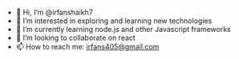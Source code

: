 - 👋 Hi, I’m @irfanshaikh7
- 👀 I’m interested in exploring and learning new technologies
- 🌱 I’m currently learning node.js and other Javascript frameworks
- 💞️ I’m looking to collaborate on react 
- 📫 How to reach me: irfans405@gmail.com

<!---
irfanshaikh7/irfanshaikh7 is a ✨ special ✨ repository because its `README.md` (this file) appears on your GitHub profile.
You can click the Preview link to take a look at your changes.
--->
